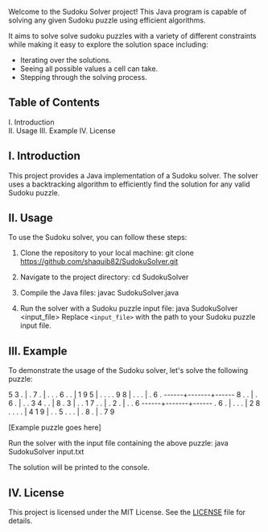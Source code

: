 Welcome to the Sudoku Solver project! This Java program is capable of solving any given Sudoku puzzle using efficient algorithms.

It aims to solve solve sudoku puzzles with a variety of different constraints while making it easy to explore the solution space including:

- Iterating over the solutions.
- Seeing all possible values a cell can take.
- Stepping through the solving process.


## Table of Contents
I. Introduction  
II. Usage
III. Example 
IV. License

## I. Introduction
This project provides a Java implementation of a Sudoku solver. The solver uses a backtracking algorithm to efficiently find the solution for any valid Sudoku puzzle.

## II. Usage
To use the Sudoku solver, you can follow these steps:

1. Clone the repository to your local machine: 
   git clone https://github.com/shaquib82/SudokuSolver.git
   
2. Navigate to the project directory: 
   cd SudokuSolver

3. Compile the Java files: 
   javac SudokuSolver.java

4. Run the solver with a Sudoku puzzle input file: 
   java SudokuSolver <input_file>
   Replace `<input_file>` with the path to your Sudoku puzzle input file.

## III. Example
To demonstrate the usage of the Sudoku solver, let's solve the following puzzle:

5 3 . | . 7 . | . . .
6 . . | 1 9 5 | . . .
. 9 8 | . . . | . 6 .
------+-------+------
8 . . | . 6 . | . . 3
4 . . | 8 . 3 | . . 1
7 . . | . 2 . | . . 6
------+-------+------
. 6 . | . . . | 2 8 .
. . . | 4 1 9 | . . 5
. . . | . 8 . | . 7 9



[Example puzzle goes here]

Run the solver with the input file containing the above puzzle: 
java SudokuSolver input.txt

The solution will be printed to the console.

## IV. License
This project is licensed under the MIT License. See the [LICENSE](LICENSE) file for details.







